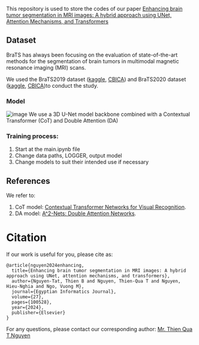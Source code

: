 This repository is used to store the codes of our paper [Enhancing brain tumor segmentation in MRI images: A hybrid approach using UNet, Attention Mechanisms, and Transformers](https://doi.org/10.1016/j.eij.2024.100528)


## Dataset
BraTS has always been focusing on the evaluation of state-of-the-art methods for the segmentation of brain tumors in multimodal magnetic resonance imaging (MRI) scans.

We used the BraTS2019 dataset ([kaggle](https://www.kaggle.com/datasets/debobratachakraborty/brats2019-dataset), [CBICA](https://www.med.upenn.edu/cbica/brats2019/data.html)) and BraTS2020 dataset ([kaggle](https://www.kaggle.com/datasets/awsaf49/brats2020-training-data?resource=download), [CBICA](https://www.med.upenn.edu/cbica/brats2020/data.html))to conduct the study.


### Model
![image](https://github.com/user-attachments/assets/eadab797-2017-4099-93f3-685ff3244961)
We use a 3D U-Net model backbone combined with a Contextual Transformer (CoT) and Double Attention (DA)





### Training process:
1. Start at the main.ipynb file
2. Change data paths, LOGGER, output model
3. Change models to suit their intended use if necessary


## References
We refer to:
1. CoT model: [Contextual Transformer Networks for Visual Recognition](https://arxiv.org/pdf/2107.12292.pdf).
2. DA model: [A^2-Nets: Double Attention Networks](https://proceedings.neurips.cc/paper_files/paper/2018/file/e165421110ba03099a1c0393373c5b43-Paper.pdf).

# Citation
If our work is useful for you, please cite as:
```
@article{nguyen2024enhancing,
  title={Enhancing brain tumor segmentation in MRI images: A hybrid approach using UNet, attention mechanisms, and transformers},
  author={Nguyen-Tat, Thien B and Nguyen, Thien-Qua T and Nguyen, Hieu-Nghia and Ngo, Vuong M},
  journal={Egyptian Informatics Journal},
  volume={27},
  pages={100528},
  year={2024},
  publisher={Elsevier}
}
```

For any questions, please contact our corresponding author: [Mr. Thien Qua T.Nguyen](20521783@gm.uit.edu.vn)

